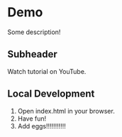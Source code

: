 # Demo

Some description!

## Subheader

Watch tutorial on YouTube.

## Local Development

1. Open index.html in your browser.
2. Have fun!
3. Add eggs!!!!!!!!!!!
